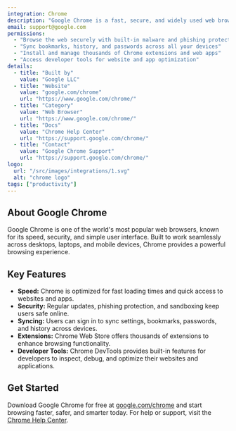 ```yaml
---
integration: Chrome
description: "Google Chrome is a fast, secure, and widely used web browser designed to deliver a seamless internet experience across devices."
email: support@google.com
permissions:
  - "Browse the web securely with built-in malware and phishing protection"
  - "Sync bookmarks, history, and passwords across all your devices"
  - "Install and manage thousands of Chrome extensions and web apps"
  - "Access developer tools for website and app optimization"
details:
  - title: "Built by"
    value: "Google LLC"
  - title: "Website"
    value: "google.com/chrome"
    url: "https://www.google.com/chrome/"
  - title: "Category"
    value: "Web Browser"
    url: "https://www.google.com/chrome/"
  - title: "Docs"
    value: "Chrome Help Center"
    url: "https://support.google.com/chrome/"
  - title: "Contact"
    value: "Google Chrome Support"
    url: "https://support.google.com/chrome/"
logo:
  url: "/src/images/integrations/1.svg"
  alt: "chrome logo"
tags: ["productivity"]
---
```

## About Google Chrome
Google Chrome is one of the world's most popular web browsers, known for its speed, security, and simple user interface. Built to work seamlessly across desktops, laptops, and mobile devices, Chrome provides a powerful browsing experience.
## Key Features
- **Speed:** Chrome is optimized for fast loading times and quick access to websites and apps.
- **Security:** Regular updates, phishing protection, and sandboxing keep users safe online.
- **Syncing:** Users can sign in to sync settings, bookmarks, passwords, and history across devices.
- **Extensions:** Chrome Web Store offers thousands of extensions to enhance browsing functionality.
- **Developer Tools:** Chrome DevTools provides built-in features for developers to inspect, debug, and optimize their websites and applications.
## Get Started
Download Google Chrome for free at [google.com/chrome](https://www.google.com/chrome/) and start browsing faster, safer, and smarter today.
For help or support, visit the [Chrome Help Center](https://support.google.com/chrome/).
